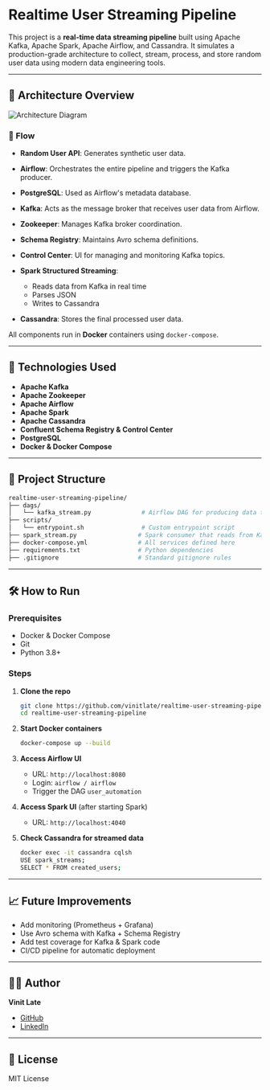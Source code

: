 # Realtime User Streaming Pipeline

This project is a **real-time data streaming pipeline** built using Apache Kafka, Apache Spark, Apache Airflow, and Cassandra. It simulates a production-grade architecture to collect, stream, process, and store random user data using modern data engineering tools.

---

## 📌 Architecture Overview

![Architecture Diagram](./A_2D_digital_diagram_illustrates_the_architecture_.png)

### 🔁 Flow

* **Random User API**: Generates synthetic user data.
* **Airflow**: Orchestrates the entire pipeline and triggers the Kafka producer.
* **PostgreSQL**: Used as Airflow's metadata database.
* **Kafka**: Acts as the message broker that receives user data from Airflow.
* **Zookeeper**: Manages Kafka broker coordination.
* **Schema Registry**: Maintains Avro schema definitions.
* **Control Center**: UI for managing and monitoring Kafka topics.
* **Spark Structured Streaming**:

  * Reads data from Kafka in real time
  * Parses JSON
  * Writes to Cassandra
* **Cassandra**: Stores the final processed user data.

All components run in **Docker** containers using `docker-compose`.

---

## 🚀 Technologies Used

* **Apache Kafka**
* **Apache Zookeeper**
* **Apache Airflow**
* **Apache Spark**
* **Apache Cassandra**
* **Confluent Schema Registry & Control Center**
* **PostgreSQL**
* **Docker & Docker Compose**

---

## 📁 Project Structure

```bash
realtime-user-streaming-pipeline/
├── dags/
│   └── kafka_stream.py              # Airflow DAG for producing data to Kafka
├── scripts/
│   └── entrypoint.sh                # Custom entrypoint script
├── spark_stream.py                 # Spark consumer that reads from Kafka and writes to Cassandra
├── docker-compose.yml              # All services defined here
├── requirements.txt                # Python dependencies
├── .gitignore                      # Standard gitignore rules
```

---

## 🛠️ How to Run

### Prerequisites

* Docker & Docker Compose
* Git
* Python 3.8+

### Steps

1. **Clone the repo**

   ```bash
   git clone https://github.com/vinitlate/realtime-user-streaming-pipeline.git
   cd realtime-user-streaming-pipeline
   ```

2. **Start Docker containers**

   ```bash
   docker-compose up --build
   ```

3. **Access Airflow UI**

   * URL: `http://localhost:8080`
   * Login: `airflow / airflow`
   * Trigger the DAG `user_automation`

4. **Access Spark UI** (after starting Spark)

   * URL: `http://localhost:4040`

5. **Check Cassandra for streamed data**

   ```bash
   docker exec -it cassandra cqlsh
   USE spark_streams;
   SELECT * FROM created_users;
   ```

---

## 📈 Future Improvements

* Add monitoring (Prometheus + Grafana)
* Use Avro schema with Kafka + Schema Registry
* Add test coverage for Kafka & Spark code
* CI/CD pipeline for automatic deployment

---

## 👨‍💻 Author

**Vinit Late**

* [GitHub](https://github.com/vinitlate)
* [LinkedIn](https://www.linkedin.com/in/vinitlate)

---

## 📄 License

MIT License
